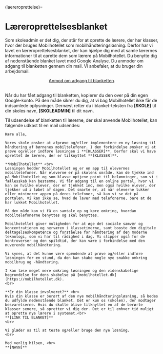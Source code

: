 (laereroprettelse)=
# Læreroprettelsesblanket

Som skoleadmin er det dig, der står for at oprette de lærere, der har klasser, hvor der bruges Mobilhotellet som mobilhåndteringsløsning. Derfor har vi lavet en læreroprettelsesblanket, der kan hjælpe dig med at samle lærernes informationer til at oprette dem som lærere på Mobilhotellet. Du benytte dig af nedenstående blanket lavet med Google Analyse. Du anmoder om adgang til blanketten gennem din mail. Vi anbefaler, at du bruger din arbejdsmail. 

<center> <a href="https://docs.google.com/forms/d/1qV60bB8o-IUA2cxOGneYPRTvGy4_YcWQNNGRzbHHdac">Anmod om adgang til blanketten</a>.</center><br>

Når du har fået adgang til blanketten, kopierer du den over på din egen Google-konto. På den måde sikrer du dig, at vi bag Mobilhotellet ikke får de indsamlede oplysninger. Dernæst retter du i blanket-teksten fra **[SKOLE]** til din skoles navn, **[SKOLEADMIN]** til dit navn. 

Til udsendelse af blanketten til lærerne, der skal anvende Mobilhotellet, kan følgende udkast til en mail udsendes:

````{card} Oprettelse af lærere på vores nye mobilhåndteringsløsning Mobilhotellet  
Kære alle,

Vores skole ønsker at afprøve og/eller implementere en ny løsning til håndtering af børnenes mobiltelefoner. I den forbindelse ønsker vi at prøve og/eller indføre løsningen i **[KLASSER]**. Derfor skal vi have oprettet de lærere, der er tilknyttet **[KLASSER]**.

**Mobilhotellet** <br>
Løsningen hedder Mobilhotellet og er en app til elevernes mobiltelefoner. Når eleverne er på skolens område, kan de tjekke ind på Mobilhotellet og som klasse optjene point til belønninger, som vi i fællesskab kan bestemme. Vi får adgang til en online portal, hvor vi kan se hvilke elever, der er tjekket ind, men også hvilke elever, der tjekker ud i løbet af dagen. Det smarte er, at når eleverne lukker eller minimerer appen på deres telefoner, så kan vi se det på portalen. Vi kan ikke se, hvad de laver med telefonerne, bare at de har lukket Mobilhotellet.

På den måde kan vi få en samtale op og køre omkring, hvordan mobiltelefonerne benyttes og skal benyttes.

Mobilhotellet giver muligheden for at øge det sociale samvær og koncentrationen og nærværen i klassetimerne, samt booste den digitale deltagelseskompetence og forståelse for håndtering af den moderne teknologi, som vi har til rådighed i dag. Vi slipper også for de kontroverser og den spildtid, der kan være i forbindelse med den nuværende mobilhåndtering.

Vi synes, at det kunne være spændende at prøve og/eller indføre løsningen for en stund, da den kan skabe nogle nye snakke omkring mobilbrug og -håndtering.

I kan læse meget mere omkring løsningen og den videnskabelige begrundelse for dens skabelse på [mobilhotellet.dk](https://mobilhotellet.dk).
<br>

**Er din klasse involveret?** <br>
Hvis din klasse er berørt af den nye mobilhåndteringsløsning, så bedes du udfylde nedenstående blanket. Det er kun os (skolen), der modtager besvarelserne. Hvis du skulle blive tilknyttet en af de berørte klasser senere, så opretter vi dig der. Det er til enhver tid muligt at oprette nye lærere i systemet.<br>
**[LINK TIL BLANKET]**
<br>

Vi glæder os til at teste og/eller bruge den nye løsning.
<br>

Med venlig hilsen, <br>
**[NAVN]**

````



